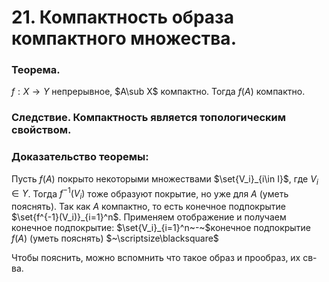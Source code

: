 # 21. Компактность образа компактного множества.

### Теорема.
$f:X\to Y$ непрерывное, $A\sub X$ компактно.
Тогда $f(A)$ компактно.

### Следствие. Компактность является топологическим свойством.

### Доказательство теоремы:
Пусть $f(A)$ покрыто некоторыми множествами $\set{V_i}_{i\in I}$, где $V_i\in Y$.
Тогда $f^{-1}(V_i)$ тоже образуют покрытие, но уже для $A$ (уметь пояснять).
Так как $A$ компактно, то есть конечное подпокрытие $\set{f^{-1}(V_i)}_{i=1}^n$.
Применяем отображение и получаем конечное подпокрытие:
$\set{V_i}_{i=1}^n~-~$конечное подпокрытие $f(A)$ (уметь пояснять) $~\scriptsize\blacksquare$

Чтобы пояснить, можно вспомнить что такое образ и прообраз, их св-ва.